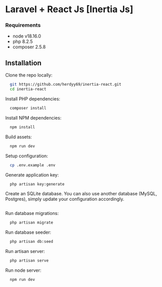 # Laravel + React Js [Inertia Js]

### Requirements

- node v18.16.0
- php 8.2.5
- composer 2.5.8

## Installation

Clone the repo locally:

```bash
  git https://github.com/herdyy69/inertia-react.git
  cd inertia-react
```

Install PHP dependencies:

```bash
  composer install
```

Install NPM dependencies:

```bash
  npm install
```

Build assets:

```bash
  npm run dev
```

Setup configuration:

```bash
  cp .env.example .env
```

Generate application key:

```bash
  php artisan key:generate
```

Create an SQLite database. You can also use another database (MySQL, Postgres), simply update your configuration accordingly.

```bash

```

Run database migrations:

```bash
  php artisan migrate
```

Run database seeder:

```bash
  php artisan db:seed
```

Run artisan server:

```bash
  php artisan serve
```

Run node server:

```bash
  npm run dev
```
